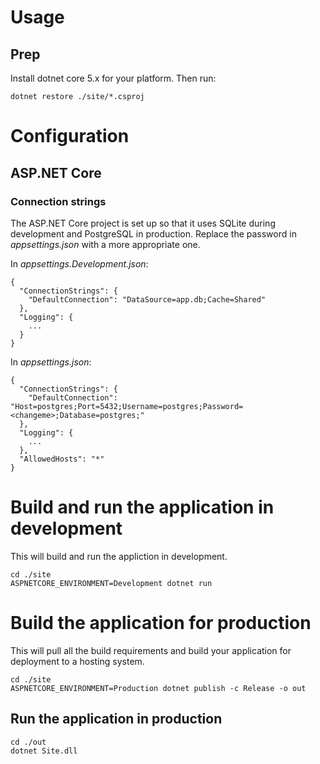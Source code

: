 # Usage

## Prep

Install dotnet core 5.x for your platform. Then run:

`dotnet restore ./site/*.csproj`

# Configuration

## ASP.NET Core

### Connection strings

The ASP.NET Core project is set up so that it uses SQLite during development and PostgreSQL in production. Replace the password in _appsettings.json_ with a more appropriate one.

In _appsettings.Development.json_:

```
{
  "ConnectionStrings": {
    "DefaultConnection": "DataSource=app.db;Cache=Shared"
  },
  "Logging": {
    ...
  }
}
```

In _appsettings.json_:

```
{
  "ConnectionStrings": {
    "DefaultConnection": "Host=postgres;Port=5432;Username=postgres;Password=<changeme>;Database=postgres;"
  },
  "Logging": {
    ...
  },
  "AllowedHosts": "*"
}
```

# Build and run the application in development

This will build and run the appliction in development.  

`cd ./site`  
`ASPNETCORE_ENVIRONMENT=Development dotnet run`

# Build the application for production

This will pull all the build requirements and build your application for deployment to a hosting system.  

`cd ./site`  
`ASPNETCORE_ENVIRONMENT=Production dotnet publish -c Release -o out`


## Run the application in production

`cd ./out`  
`dotnet Site.dll`



